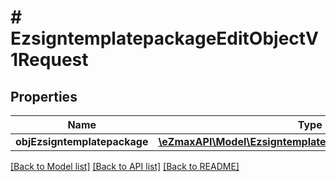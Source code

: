 # # EzsigntemplatepackageEditObjectV1Request

## Properties

Name | Type | Description | Notes
------------ | ------------- | ------------- | -------------
**objEzsigntemplatepackage** | [**\eZmaxAPI\Model\EzsigntemplatepackageRequestCompound**](EzsigntemplatepackageRequestCompound.md) |  |

[[Back to Model list]](../../README.md#models) [[Back to API list]](../../README.md#endpoints) [[Back to README]](../../README.md)
